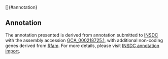 []{#annotation}

Annotation
----------

The annotation presented is derived from annotation submitted to
[INSDC](http://www.insdc.org) with the assembly accession
[GCA\_000218725.1](http://www.ebi.ac.uk/ena/data/view/GCA_000218725.1),
with additional non-coding genes derived from
[Rfam](http://rfam.xfam.org/). For more details, please visit [INSDC
annotation
import](http://ensemblgenomes.org/info/data/insdc_annotation).
